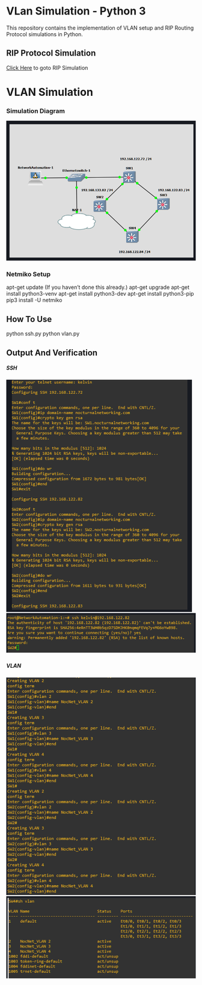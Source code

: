 # VLan Simulation - Python 3

This repository contains the implementation of VLAN setup and RIP Routing Protocol simulations in Python.

## RIP Protocol Simulation
[Click Here](https://github.com/vkmanojk/Networks-VirtualLAN/blob/master/RIPv2-Simulation/readme.md) to goto RIP Simulation

# VLAN Simulation
### Simulation Diagram 
![alt text](https://github.com/vkmanojk/Networks-VirtualLAN/blob/master/output/VLanSimulationDiagram.png)

### Netmiko Setup

apt-get update (If you haven’t done this already.)
apt-get upgrade
apt-get install python3-venv
apt-get install python3-dev
apt-get install python3-pip
pip3 install -U netmiko

## How To Use

python ssh.py
python vlan.py


## Output And Verification
##### SSH
![alt text](https://github.com/vkmanojk/Networks-VirtualLAN/blob/master/output/sampleoutput1.png)
![alt text](https://github.com/vkmanojk/Networks-VirtualLAN/blob/master/output/sampleoutput2.png)
###
##### VLAN
![alt text](https://github.com/vkmanojk/Networks-VirtualLAN/blob/master/output/sampleoutput3.png)
![alt text](https://github.com/vkmanojk/Networks-VirtualLAN/blob/master/output/sampleoutput4.png)

